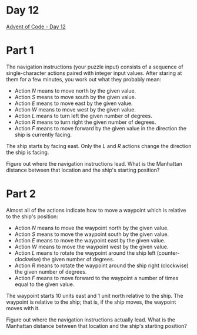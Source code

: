 # Day 12
[Advent of Code - Day 12](https://adventofcode.com/2020/day/12)

# Part 1
The navigation instructions (your puzzle input) consists of a sequence of single-character actions paired with integer input values. After staring at them for a few minutes, you work out what they probably mean:

- Action *N* means to move north by the given value.
- Action *S* means to move south by the given value.
- Action *E* means to move east by the given value.
- Action *W* means to move west by the given value.
- Action *L* means to turn left the given number of degrees.
- Action *R* means to turn right the given number of degrees.
- Action *F* means to move forward by the given value in the direction the ship is currently facing.

The ship starts by facing east. Only the *L* and *R* actions change the direction the ship is facing.

Figure out where the navigation instructions lead. What is the Manhattan distance between that location and the ship's starting position?

# Part 2
Almost all of the actions indicate how to move a waypoint which is relative to the ship's position:

- Action *N* means to move the waypoint north by the given value.
- Action *S* means to move the waypoint south by the given value.
- Action *E* means to move the waypoint east by the given value.
- Action *W* means to move the waypoint west by the given value.
- Action *L* means to rotate the waypoint around the ship left (counter-clockwise) the given number of degrees.
- Action *R* means to rotate the waypoint around the ship right (clockwise) the given number of degrees.
- Action *F* means to move forward to the waypoint a number of times equal to the given value.

The waypoint starts 10 units east and 1 unit north relative to the ship. The waypoint is relative to the ship; that is, if the ship moves, the waypoint moves with it.

Figure out where the navigation instructions actually lead. What is the Manhattan distance between that location and the ship's starting position?
